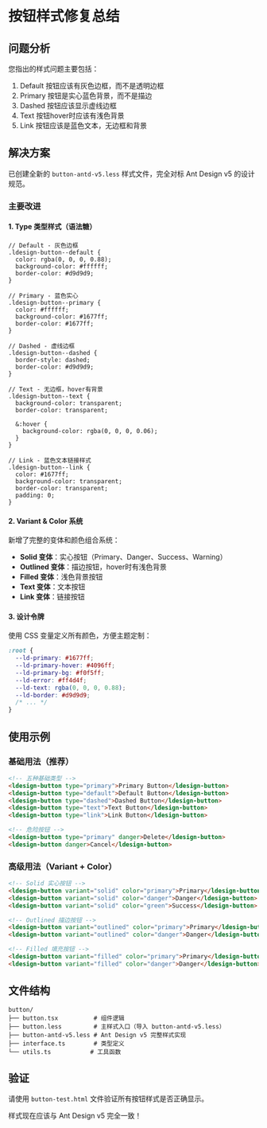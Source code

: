 # 按钮样式修复总结

## 问题分析

您指出的样式问题主要包括：
1. Default 按钮应该有灰色边框，而不是透明边框
2. Primary 按钮是实心蓝色背景，而不是描边
3. Dashed 按钮应该显示虚线边框
4. Text 按钮hover时应该有浅色背景
5. Link 按钮应该是蓝色文本，无边框和背景

## 解决方案

已创建全新的 `button-antd-v5.less` 样式文件，完全对标 Ant Design v5 的设计规范。

### 主要改进

#### 1. Type 类型样式（语法糖）

```less
// Default - 灰色边框
.ldesign-button--default {
  color: rgba(0, 0, 0, 0.88);
  background-color: #ffffff;
  border-color: #d9d9d9;
}

// Primary - 蓝色实心
.ldesign-button--primary {
  color: #ffffff;
  background-color: #1677ff;
  border-color: #1677ff;
}

// Dashed - 虚线边框
.ldesign-button--dashed {
  border-style: dashed;
  border-color: #d9d9d9;
}

// Text - 无边框，hover有背景
.ldesign-button--text {
  background-color: transparent;
  border-color: transparent;
  
  &:hover {
    background-color: rgba(0, 0, 0, 0.06);
  }
}

// Link - 蓝色文本链接样式
.ldesign-button--link {
  color: #1677ff;
  background-color: transparent;
  border-color: transparent;
  padding: 0;
}
```

#### 2. Variant & Color 系统

新增了完整的变体和颜色组合系统：

- **Solid 变体**：实心按钮（Primary、Danger、Success、Warning）
- **Outlined 变体**：描边按钮，hover时有浅色背景
- **Filled 变体**：浅色背景按钮
- **Text 变体**：文本按钮
- **Link 变体**：链接按钮

#### 3. 设计令牌

使用 CSS 变量定义所有颜色，方便主题定制：

```css
:root {
  --ld-primary: #1677ff;
  --ld-primary-hover: #4096ff;
  --ld-primary-bg: #f0f5ff;
  --ld-error: #ff4d4f;
  --ld-text: rgba(0, 0, 0, 0.88);
  --ld-border: #d9d9d9;
  /* ... */
}
```

## 使用示例

### 基础用法（推荐）

```html
<!-- 五种基础类型 -->
<ldesign-button type="primary">Primary Button</ldesign-button>
<ldesign-button type="default">Default Button</ldesign-button>  
<ldesign-button type="dashed">Dashed Button</ldesign-button>
<ldesign-button type="text">Text Button</ldesign-button>
<ldesign-button type="link">Link Button</ldesign-button>

<!-- 危险按钮 -->
<ldesign-button type="primary" danger>Delete</ldesign-button>
<ldesign-button danger>Cancel</ldesign-button>
```

### 高级用法（Variant + Color）

```html
<!-- Solid 实心按钮 -->
<ldesign-button variant="solid" color="primary">Primary</ldesign-button>
<ldesign-button variant="solid" color="danger">Danger</ldesign-button>
<ldesign-button variant="solid" color="green">Success</ldesign-button>

<!-- Outlined 描边按钮 -->
<ldesign-button variant="outlined" color="primary">Primary</ldesign-button>
<ldesign-button variant="outlined" color="danger">Danger</ldesign-button>

<!-- Filled 填充按钮 -->
<ldesign-button variant="filled" color="primary">Primary</ldesign-button>
<ldesign-button variant="filled" color="danger">Danger</ldesign-button>
```

## 文件结构

```
button/
├── button.tsx          # 组件逻辑
├── button.less         # 主样式入口（导入 button-antd-v5.less）
├── button-antd-v5.less # Ant Design v5 完整样式实现
├── interface.ts        # 类型定义
└── utils.ts           # 工具函数
```

## 验证

请使用 `button-test.html` 文件验证所有按钮样式是否正确显示。

样式现在应该与 Ant Design v5 完全一致！